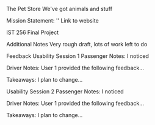The Pet Store
We've got animals and stuff

Mission Statement: ''
Link to website


IST 256 Final Project

Additional Notes
Very rough draft, lots of work left to do

Feedback
Usability Session 1
Passenger Notes: I noticed

Driver Notes: User 1 provided the following feedback...

Takeaways: I plan to change...

Usability Session 2
Passenger Notes: I noticed

Driver Notes: User 1 provided the following feedback...

Takeaways: I plan to change...
